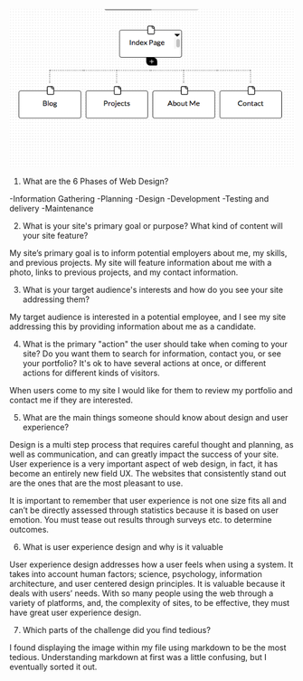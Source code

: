 ![Site Map](imgs/site-map.png)

1. What are the 6 Phases of Web Design?

-Information Gathering
-Planning
-Design
-Development
-Testing and delivery
-Maintenance

2. What is your site's primary goal or purpose? What kind of content will your site feature?

My site’s primary goal is to inform potential employers about me, my skills, and previous projects. My site will feature information about me with a photo, links to previous projects, and my contact information.

3. What is your target audience's interests and how do you see your site addressing them?

My target audience is interested in a potential employee, and I see my site addressing this by providing information about me as a candidate.

4. What is the primary "action" the user should take when coming to your site? Do you want them to search for information, contact you, or see your portfolio? It's ok to have several actions at once, or different actions for different kinds of visitors.

When users come to my site I would like for them to review my portfolio and contact me if they are interested.

5. What are the main things someone should know about design and user experience?

Design is a multi step process that requires careful thought and planning, as well as communication, and can greatly impact the success of your site. User experience is a very important aspect of web design, in fact, it has become an entirely new field UX. The websites that consistently stand out are the ones that are the most pleasant to use.

It is important to remember that user experience is not one size fits all and can’t be directly assessed through statistics because it is based on user emotion. You must tease out results through surveys etc. to determine outcomes.

6. What is user experience design and why is it valuable

User experience design addresses how a user feels when using a system. It takes into account human factors; science, psychology, information architecture, and user centered design principles. It is valuable because it deals with users’ needs. With so many people using the web through a variety of platforms, and, the complexity of sites, to be effective, they must have great user experience design.

7. Which parts of the challenge did you find tedious?

I found displaying the image within my file using markdown to be the most tedious. Understanding markdown at first was a little confusing, but I eventually sorted it out.
